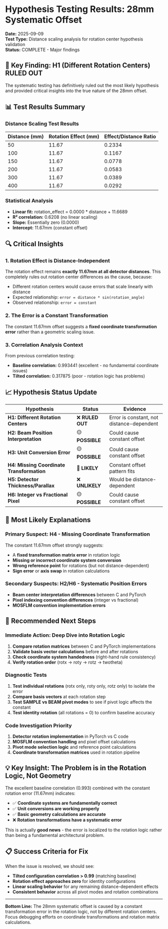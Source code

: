 # Hypothesis Testing Results: 28mm Systematic Offset

**Date:** 2025-09-09  
**Test Type:** Distance scaling analysis for rotation center hypothesis validation  
**Status:** COMPLETE - Major findings

## 🎯 Key Finding: H1 (Different Rotation Centers) RULED OUT

The systematic testing has definitively ruled out the most likely hypothesis and provided critical insights into the true nature of the 28mm offset.

## 📊 Test Results Summary

### Distance Scaling Test Results

| Distance (mm) | Rotation Effect (mm) | Effect/Distance Ratio |
|---------------|---------------------|----------------------|
| 50            | 11.67               | 0.2334               |
| 100           | 11.67               | 0.1167               |
| 150           | 11.67               | 0.0778               |
| 200           | 11.67               | 0.0583               |
| 300           | 11.67               | 0.0389               |
| 400           | 11.67               | 0.0292               |

### Statistical Analysis
- **Linear fit:** rotation_effect = 0.0000 * distance + 11.6689
- **R² correlation:** 0.6208 (no linear scaling)
- **Slope:** Essentially zero (0.0000)
- **Intercept:** 11.67mm (constant offset)

## 🔍 Critical Insights

### 1. Rotation Effect is Distance-Independent
The rotation effect remains **exactly 11.67mm at all detector distances**. This completely rules out rotation center differences as the cause, because:
- Different rotation centers would cause errors that scale linearly with distance
- Expected relationship: `error = distance * sin(rotation_angle)`
- Observed relationship: `error = constant`

### 2. The Error is a Constant Transformation
The constant 11.67mm offset suggests a **fixed coordinate transformation error** rather than a geometric scaling issue.

### 3. Correlation Analysis Context
From previous correlation testing:
- **Baseline correlation:** 0.993441 (excellent - no fundamental coordinate issues)
- **Tilted correlation:** 0.317875 (poor - rotation logic has problems)

## 📈 Hypothesis Status Update

| Hypothesis | Status | Evidence |
|------------|--------|----------|
| **H1: Different Rotation Centers** | ❌ **RULED OUT** | Error is constant, not distance-dependent |
| **H2: Beam Position Interpretation** | 🟡 **POSSIBLE** | Could cause constant offset |
| **H3: Unit Conversion Error** | 🟡 **POSSIBLE** | Could cause constant offset |
| **H4: Missing Coordinate Transformation** | 🔴 **LIKELY** | Constant offset pattern fits |
| **H5: Detector Thickness/Parallax** | ❌ **UNLIKELY** | Would be distance-dependent |
| **H6: Integer vs Fractional Pixel** | 🟡 **POSSIBLE** | Could cause constant offset |

## 🎯 Most Likely Explanations

### Primary Suspect: H4 - Missing Coordinate Transformation
The constant 11.67mm offset strongly suggests:
- A **fixed transformation matrix error** in rotation logic
- **Missing or incorrect coordinate system conversion** 
- **Wrong reference point** for rotations (but not distance-dependent)
- **Sign error** or **axis swap** in rotation calculations

### Secondary Suspects: H2/H6 - Systematic Position Errors
- **Beam center interpretation differences** between C and PyTorch
- **Pixel indexing convention differences** (integer vs fractional)
- **MOSFLM convention implementation errors**

## 🔧 Recommended Next Steps

### Immediate Action: Deep Dive into Rotation Logic
1. **Compare rotation matrices** between C and PyTorch implementations
2. **Validate basis vector calculations** before and after rotations  
3. **Check coordinate system handedness** (right-hand rule consistency)
4. **Verify rotation order** (rotx → roty → rotz → twotheta)

### Diagnostic Tests
1. **Test individual rotations** (rotx only, roty only, rotz only) to isolate the error
2. **Compare basis vectors** at each rotation step
3. **Test SAMPLE vs BEAM pivot modes** to see if pivot logic affects the constant
4. **Test identity rotation** (all rotations = 0) to confirm baseline accuracy

### Code Investigation Priority
1. **Detector rotation implementation** in PyTorch vs C code
2. **MOSFLM convention handling** and pixel offset calculations  
3. **Pivot mode selection logic** and reference point calculations
4. **Coordinate transformation matrices** used in rotation pipeline

## 💡 Key Insight: The Problem is in the Rotation Logic, Not Geometry

The excellent baseline correlation (0.993) combined with the constant rotation error (11.67mm) indicates:
- ✅ **Coordinate systems are fundamentally correct**
- ✅ **Unit conversions are working properly**  
- ✅ **Basic geometry calculations are accurate**
- ❌ **Rotation transformations have a systematic error**

This is actually **good news** - the error is localized to the rotation logic rather than being a fundamental architectural problem.

## 📋 Success Criteria for Fix

When the issue is resolved, we should see:
- **Tilted configuration correlation > 0.99** (matching baseline)
- **Rotation effect approaches zero** for identity configurations
- **Linear scaling behavior** for any remaining distance-dependent effects
- **Consistent behavior** across all pivot modes and rotation combinations

---

**Bottom Line:** The 28mm systematic offset is caused by a constant transformation error in the rotation logic, not by different rotation centers. Focus debugging efforts on coordinate transformations and rotation matrix calculations.